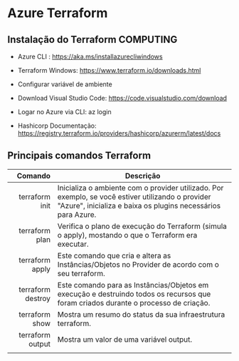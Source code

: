 # Azure Terraform

## Instalação do Terraform COMPUTING

* Azure CLI : https://aka.ms/installazurecliwindows

* Terraform Windows: https://www.terraform.io/downloads.html

* Configurar variável de ambiente

* Download Visual Studio Code: https://code.visualstudio.com/download

* Logar no Azure via CLI: az login

* Hashicorp Documentação: https://registry.terraform.io/providers/hashicorp/azurerm/latest/docs

## Principais comandos Terraform

| Comando           | Descrição                  |
|------------------:|----------------------------|
| terraform init       | Inicializa o ambiente com o provider utilizado. Por exemplo, se você estiver utilizando o provider "Azure", inicializa e baixa os plugins necessários para Azure.                  |
| terraform plan       | Verifica o plano de execução do Terraform (simula o apply), mostando o que o Terraform era executar.                  |
| terraform apply      | Este comando que cria e altera as Instâncias/Objetos no Provider de acordo com o seu terraform.                  | 
| terraform destroy    | Este comando para as Instâncias/Objetos em execução e destruindo todos os recursos que foram criados durante o processo de criação.                  |
| terraform show       | Mostra um resumo do status da sua infraestrutura terraform.                  |
| terraform output     | Mostra um valor de uma variável output.                  |
|                      |                   |
